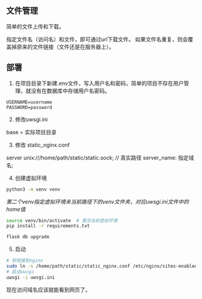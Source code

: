 ## 文件管理

简单的文件上传和下载。

指定文件名（访问名）和文件，即可通过url下载文件。
如果文件名重复，则会覆盖掉原来的文件链接（文件还是在服务器上）。

## 部署

1. 在项目目录下新建.env文件，写入用户名和密码，简单的项目不存在用户管理，就没有在数据库中存储用户名密码。
```
USERNAME=username
PASSWORD=password
```

2. 修改uwsgi.ini

base = 实际项目目录

3. 修改 static_nginx.conf

server unix:///home/path/static/static.sock;  // 真实路径
server_name: 指定域名;

4. 创建虚拟环境

```bash
python3 -m venv venv
```
*第二个venv指定虚拟环境未当前路径下的venv文件夹，对应uwsgi.ini文件中的home值*

```bash
source venv/bin/activate  # 激活当前虚拟环境
pip install -r requirements.txt

flask db upgrade
```

5. 启动



```bash
# 软链接到nginx
sudo ln -s /home/path/static/static_nginx.conf /etc/nginx/sites-enabled/
# 启动uwsgi
uwsgi -i uwsgi.ini
```

现在访问域名应该就能看到网页了。
